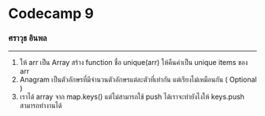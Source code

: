 # Codecamp 9

### ศราวุธ อินพล

---

1. ให้ arr เป็น Array สร้าง function ชื่อ unique(arr) ให้คืนค่าเป็น unique items ของ arr
2. Anagram เป็นตัวอักษรที่มีจำนวนตัวอักษรแต่ละตัวที่เท่ากัน แต่เรียงไม่เหมือนกัน ( Optional )
3. เราได้ array จาก map.keys() แต่ไม่สามารถใช้ push ได้เราจะทำยังไงให้ keys.push สามารถทำงานได้
